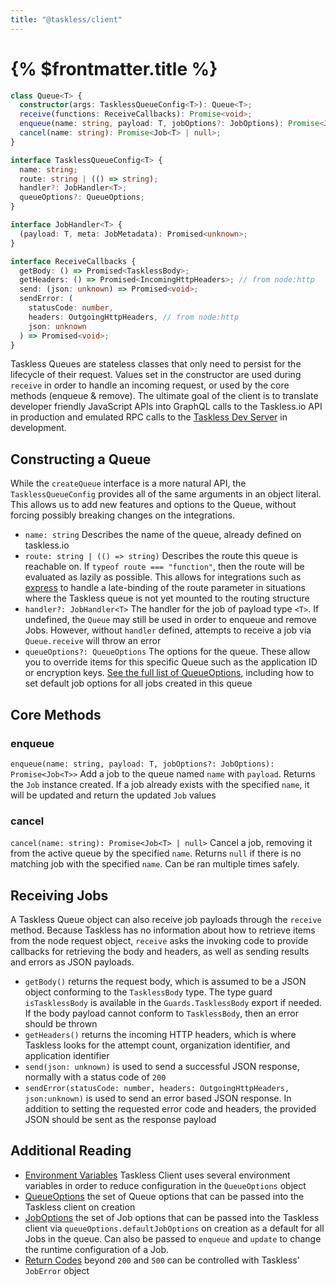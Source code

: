 ```yaml
---
title: "@taskless/client"
---
```


# {% $frontmatter.title %}

```ts
class Queue<T> {
  constructor(args: TasklessQueueConfig<T>): Queue<T>;
  receive(functions: ReceiveCallbacks): Promise<void>;
  enqueue(name: string, payload: T, jobOptions?: JobOptions): Promise<Job<T>>;
  cancel(name: string): Promise<Job<T> | null>;
}

interface TasklessQueueConfig<T> {
  name: string;
  route: string | (() => string);
  handler?: JobHandler<T>;
  queueOptions?: QueueOptions;
}

interface JobHandler<T> {
  (payload: T, meta: JobMetadata): Promised<unknown>;
}

interface ReceiveCallbacks {
  getBody: () => Promised<TasklessBody>;
  getHeaders: () => Promised<IncomingHttpHeaders>; // from node:http
  send: (json: unknown) => Promised<void>;
  sendError: (
    statusCode: number,
    headers: OutgoingHttpHeaders, // from node:http
    json: unknown
  ) => Promised<void>;
}
```

Taskless Queues are stateless classes that only need to persist for the lifecycle of their request. Values set in the constructor are used during `receive` in order to handle an incoming request, or used by the core methods (enqueue & remove). The ultimate goal of the client is to translate developer friendly JavaScript APIs into GraphQL calls to the Taskless.io API in production and emulated RPC calls to the [Taskless Dev Server](/docs/packages/dev) in development.

## Constructing a Queue

While the `createQueue` interface is a more natural API, the `TasklessQueueConfig` provides all of the same arguments in an object literal. This allows us to add new features and options to the Queue, without forcing possibly breaking changes on the integrations.

- `name: string` Describes the name of the queue, already defined on taskless.io
- `route: string | (() => string)` Describes the route this queue is reachable on. If `typeof route === "function"`, then the route will be evaluated as lazily as possible. This allows for integrations such as [express](/docs/packages/express) to handle a late-binding of the route parameter in situations where the Taskless queue is not yet mounted to the routing structure
- `handler?: JobHandler<T>` The handler for the job of payload type `<T>`. If undefined, the `Queue` may still be used in order to enqueue and remove Jobs. However, without `handler` defined, attempts to receive a job via `Queue.receive` will throw an error
- `queueOptions?: QueueOptions` The options for the queue. These allow you to override items for this specific Queue such as the application ID or encryption keys. [See the full list of QueueOptions](/docs/packages/client/queue-options), including how to set default job options for all jobs created in this queue

## Core Methods

### enqueue

`enqueue(name: string, payload: T, jobOptions?: JobOptions): Promise<Job<T>>`
Add a job to the queue named `name` with `payload`. Returns the `Job` instance created. If a job already exists with the specified `name`, it will be updated and return the updated `Job` values

### cancel

`cancel(name: string): Promise<Job<T> | null>`
Cancel a job, removing it from the active queue by the specified `name`. Returns `null` if there is no matching job with the specified `name`. Can be ran multiple times safely.

## Receiving Jobs

A Taskless Queue object can also receive job payloads through the `receive` method. Because Taskless has no information about how to retrieve items from the node request object, `receive` asks the invoking code to provide callbacks for retrieving the body and headers, as well as sending results and errors as JSON payloads.

- `getBody()` returns the request body, which is assumed to be a JSON object conforming to the `TasklessBody` type. The type guard `isTasklessBody` is available in the `Guards.TasklessBody` export if needed. If the body payload cannot conform to `TasklessBody`, then an error should be thrown
- `getHeaders()` returns the incoming HTTP headers, which is where Taskless looks for the attempt count, organization identifier, and application identifier
- `send(json: unknown)` is used to send a successful JSON response, normally with a status code of `200`
- `sendError(statusCode: number, headers: OutgoingHttpHeaders, json:unknown)` is used to send an error based JSON response. In addition to setting the requested error code and headers, the provided JSON should be sent as the response payload

## Additional Reading

- [Environment Variables](/docs/packages/client/env) Taskless Client uses several environment variables in order to reduce configuration in the `QueueOptions` object
- [QueueOptions](/docs/packages/client/queue-options) the set of Queue options that can be passed into the Taskless client on creation
- [JobOptions](/docs/packages/client/job-options) the set of Job options that can be passed into the Taskless client via `queueOptions.defaultJobOptions` on creation as a default for all Jobs in the queue. Can also be passed to `enqueue` and `update` to change the runtime configuration of a Job.
- [Return Codes](/docs/packages/client/return-codes) beyond `200` and `500` can be controlled with Taskless' `JobError` object
